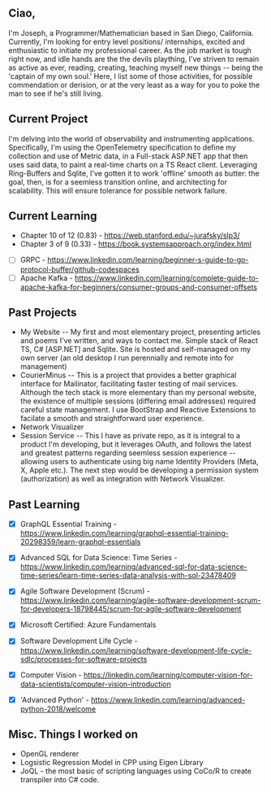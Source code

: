 ## Ciao,
I'm Joseph, a Programmer/Mathematician based in San Diego, California. Currently, I'm looking for
entry level positions/ internships, excited and enthusiastic to initiate my professional career.
As the job market is tough right now, and idle hands are the the devils plaything, I've striven to
remain as active as ever, reading, creating, teaching myself new things -- being the 'captain of my own soul.'
Here, I list some of those activities, for possible commendation or derision, or at the very least as a way for you
to poke the man to see if he's still living.
## Current Project
 I'm delving into the world of observability and instrumenting applications. Specifically, I'm using the OpenTelemetry
 specification to define my collection and use of Metric data, in a Full-stack ASP.NET app that then uses said data, to paint
 a real-time charts on a TS React client. Leveraging Ring-Buffers and Sqlite, I've gotten it to work 'offline' smooth as butter: the goal, then, is for a
 seemless transition online, and architecting for scalability. This will ensure tolerance for possible network failure.
## Current Learning
- Chapter 10 of 12 (0.83) - https://web.stanford.edu/~jurafsky/slp3/
- Chapter 3 of 9 (0.33) - https://book.systemsapproach.org/index.html
- [ ] GRPC  - https://www.linkedin.com/learning/beginner-s-guide-to-go-protocol-buffer/github-codespaces
- [ ] Apache Kafka - https://www.linkedin.com/learning/complete-guide-to-apache-kafka-for-beginners/consumer-groups-and-consumer-offsets
## Past Projects
- My Website -- My first and most elementary project, presenting articles and poems I've written, and ways to contact me. Simple stack of React TS, C# [ASP.NET] and Sqlite.  Site is hosted and self-managed on my own server (an old desktop I run perennially and remote into for management)
- CourierMinus -- This is a project that provides a better graphical interface for Mailinator, facilitating faster testing of mail services. Although the tech stack is more elementary than my personal website, the existence of multiple sessions (differing email addresses) required careful state management. I use BootStrap and Reactive Extensions to facilate a smooth and straightforward user experience.
- Network Visualizer
- Session Service -- This I have as private repo, as it is integral to a product I'm developing, but it leverages OAuth, and follows the latest and greatest patterns regarding seemless session experience -- allowing users to authenticate using big name Identity Providers (Meta, X, Apple etc.). The next step would be developing a permission system (authorization) as well as integration with Network Visualizer.
## Past Learning
 - [x] GraphQL Essential Training - https://www.linkedin.com/learning/graphql-essential-training-20298359/learn-graphql-essentials
 - [x] Advanced SQL for Data Science: Time Series - https://www.linkedin.com/learning/advanced-sql-for-data-science-time-series/learn-time-series-data-analysis-with-sql-23478409
 - [x] Agile Software Development (Scrum) - https://www.linkedin.com/learning/agile-software-development-scrum-for-developers-18798445/scrum-for-agile-software-development
 - [x] Microsoft Certified: Azure Fundamentals
 - [x] Software Development Life Cycle - https://www.linkedin.com/learning/software-development-life-cycle-sdlc/processes-for-software-projects
 - [x] Computer Vision - https://linkedin.com/learning/computer-vision-for-data-scientists/computer-vision-introduction
 - [x] 'Advanced Python' - https://www.linkedin.com/learning/advanced-python-2018/welcome


## Misc. Things I worked on
- OpenGL renderer
- Logsistic Regression Model in CPP using Eigen Library 
- JoQL - the most basic of scripting languages using CoCo/R to create transpiler into C# code. 
  
